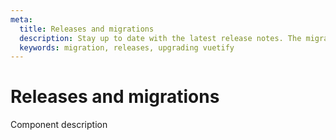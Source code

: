 ```yaml
---
meta:
  title: Releases and migrations
  description: Stay up to date with the latest release notes. The migration guides will also help you migrate applications though major releases.
  keywords: migration, releases, upgrading vuetify
---
```


# Releases and migrations
Component description

<entry-ad />

<backmatter />
